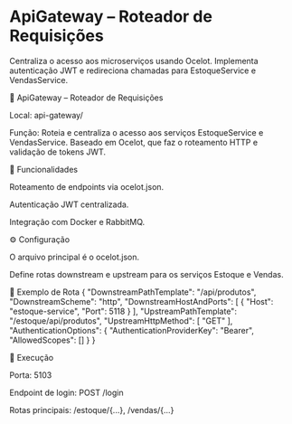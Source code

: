# ApiGateway – Roteador de Requisições

Centraliza o acesso aos microserviços usando Ocelot. Implementa autenticação JWT e redireciona chamadas para EstoqueService e VendasService.

🔄 ApiGateway – Roteador de Requisições

Local: api-gateway/

Função: Roteia e centraliza o acesso aos serviços EstoqueService e VendasService. Baseado em Ocelot, que faz o roteamento HTTP e validação de tokens JWT.

📌 Funcionalidades

Roteamento de endpoints via ocelot.json.

Autenticação JWT centralizada.

Integração com Docker e RabbitMQ.

⚙️ Configuração

O arquivo principal é o ocelot.json.

Define rotas downstream e upstream para os serviços Estoque e Vendas.

📄 Exemplo de Rota
{
  "DownstreamPathTemplate": "/api/produtos",
  "DownstreamScheme": "http",
  "DownstreamHostAndPorts": [
    { "Host": "estoque-service", "Port": 5118 }
  ],
  "UpstreamPathTemplate": "/estoque/api/produtos",
  "UpstreamHttpMethod": [ "GET" ],
  "AuthenticationOptions": {
    "AuthenticationProviderKey": "Bearer",
    "AllowedScopes": []
  }
}

🚀 Execução

Porta: 5103

Endpoint de login: POST /login

Rotas principais: /estoque/{...}, /vendas/{...}
